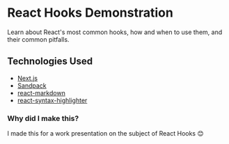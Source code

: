 # React Hooks Demonstration

Learn about React's most common hooks, how and when to use them, and their common pitfalls.

## Technologies Used
- [Next.js](https://nextjs.org/)
- [Sandpack](https://sandpack.codesandbox.io/)
- [react-markdown](https://remarkjs.github.io/react-markdown/)
- [react-syntax-highlighter](https://github.com/react-syntax-highlighter/react-syntax-highlighter)

### Why did I make this?
I made this for a work presentation on the subject of React Hooks 😊
